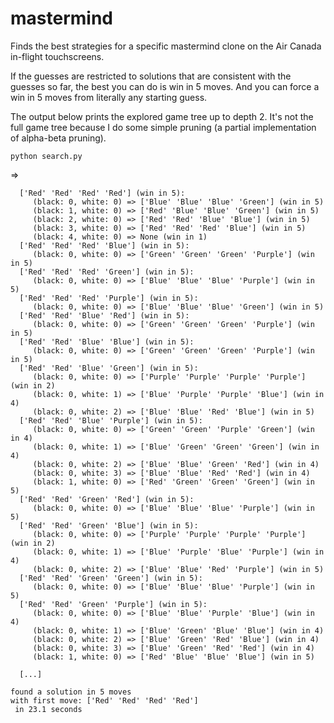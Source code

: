 # mastermind
Finds the best strategies for a specific mastermind clone on the Air Canada in-flight touchscreens.

If the guesses are restricted to solutions that are consistent with the guesses so far, the best you can do is win in 5 moves.  And you can force a win in 5 moves from literally any starting guess.

The output below prints the explored game tree up to depth 2.  It's not the full game tree because I do some simple pruning (a partial implementation of alpha-beta pruning).
```
python search.py
```
=>
```
  ['Red' 'Red' 'Red' 'Red'] (win in 5):
     (black: 0, white: 0) => ['Blue' 'Blue' 'Blue' 'Green'] (win in 5)
     (black: 1, white: 0) => ['Red' 'Blue' 'Blue' 'Green'] (win in 5)
     (black: 2, white: 0) => ['Red' 'Red' 'Blue' 'Blue'] (win in 5)
     (black: 3, white: 0) => ['Red' 'Red' 'Red' 'Blue'] (win in 5)
     (black: 4, white: 0) => None (win in 1)
  ['Red' 'Red' 'Red' 'Blue'] (win in 5):
     (black: 0, white: 0) => ['Green' 'Green' 'Green' 'Purple'] (win in 5)
  ['Red' 'Red' 'Red' 'Green'] (win in 5):
     (black: 0, white: 0) => ['Blue' 'Blue' 'Blue' 'Purple'] (win in 5)
  ['Red' 'Red' 'Red' 'Purple'] (win in 5):
     (black: 0, white: 0) => ['Blue' 'Blue' 'Blue' 'Green'] (win in 5)
  ['Red' 'Red' 'Blue' 'Red'] (win in 5):
     (black: 0, white: 0) => ['Green' 'Green' 'Green' 'Purple'] (win in 5)
  ['Red' 'Red' 'Blue' 'Blue'] (win in 5):
     (black: 0, white: 0) => ['Green' 'Green' 'Green' 'Purple'] (win in 5)
  ['Red' 'Red' 'Blue' 'Green'] (win in 5):
     (black: 0, white: 0) => ['Purple' 'Purple' 'Purple' 'Purple'] (win in 2)
     (black: 0, white: 1) => ['Blue' 'Purple' 'Purple' 'Blue'] (win in 4)
     (black: 0, white: 2) => ['Blue' 'Blue' 'Red' 'Blue'] (win in 5)
  ['Red' 'Red' 'Blue' 'Purple'] (win in 5):
     (black: 0, white: 0) => ['Green' 'Green' 'Purple' 'Green'] (win in 4)
     (black: 0, white: 1) => ['Blue' 'Green' 'Green' 'Green'] (win in 4)
     (black: 0, white: 2) => ['Blue' 'Blue' 'Green' 'Red'] (win in 4)
     (black: 0, white: 3) => ['Blue' 'Blue' 'Red' 'Red'] (win in 4)
     (black: 1, white: 0) => ['Red' 'Green' 'Green' 'Green'] (win in 5)
  ['Red' 'Red' 'Green' 'Red'] (win in 5):
     (black: 0, white: 0) => ['Blue' 'Blue' 'Blue' 'Purple'] (win in 5)
  ['Red' 'Red' 'Green' 'Blue'] (win in 5):
     (black: 0, white: 0) => ['Purple' 'Purple' 'Purple' 'Purple'] (win in 2)
     (black: 0, white: 1) => ['Blue' 'Purple' 'Blue' 'Purple'] (win in 4)
     (black: 0, white: 2) => ['Blue' 'Blue' 'Red' 'Purple'] (win in 5)
  ['Red' 'Red' 'Green' 'Green'] (win in 5):
     (black: 0, white: 0) => ['Blue' 'Blue' 'Blue' 'Purple'] (win in 5)
  ['Red' 'Red' 'Green' 'Purple'] (win in 5):
     (black: 0, white: 0) => ['Blue' 'Blue' 'Purple' 'Blue'] (win in 4)
     (black: 0, white: 1) => ['Blue' 'Green' 'Blue' 'Blue'] (win in 4)
     (black: 0, white: 2) => ['Blue' 'Green' 'Red' 'Blue'] (win in 4)
     (black: 0, white: 3) => ['Blue' 'Green' 'Red' 'Red'] (win in 4)
     (black: 1, white: 0) => ['Red' 'Blue' 'Blue' 'Blue'] (win in 5)

  [...]

found a solution in 5 moves
with first move: ['Red' 'Red' 'Red' 'Red']
 in 23.1 seconds
```
